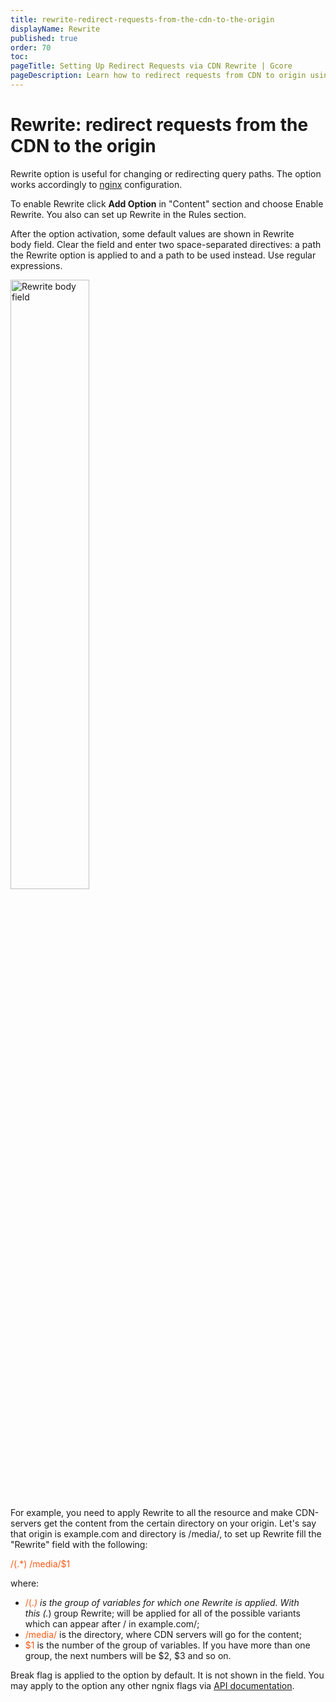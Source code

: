 ```yaml
---
title: rewrite-redirect-requests-from-the-cdn-to-the-origin
displayName: Rewrite
published: true
order: 70
toc:
pageTitle: Setting Up Redirect Requests via CDN Rewrite | Gcore
pageDescription: Learn how to redirect requests from CDN to origin using the Rewrite option, applying it to paths and directories.
---
```

# Rewrite: redirect requests from the CDN to the origin

Rewrite option is useful for changing or redirecting query paths. The option works accordingly to <a href="https://nginx.ru/en/docs/http/ngx_http_rewrite_module.html" target="_blank">nginx</a> configuration.

To enable Rewrite click **Add Option** in "Content" section and choose Enable Rewrite. You also can set up Rewrite in the Rules section.

After the option activation, some default values are shown in Rewrite body field. Clear the field and enter two space-separated directives: a path the Rewrite option is applied to and a path to be used instead. Use regular expressions. 

<img src="https://assets.gcore.pro/docs/cdn/cdn-resource-options/rewrite-redirect-requests-from-the-cdn-to-the-origin/Screenshot-2018-1-7_G-Core_Labs___________CDN-___________________1_.png" alt="Rewrite body field" width="50%">

For example, you need to apply Rewrite to all the resource and make CDN-servers get the content from the certain directory on your origin. Let's say that origin is example.com and directory is /media/, to set up Rewrite fill the "Rewrite" field with the following:

<code-block>
<span style="color:#FF5913">/(.*) /media/$1</span>
</code-block>

where:

- <span style="color:#FF5913">/(.*)</span> is the group of variables for which one Rewrite is applied. With this (.*) group Rewrite; will be applied for all of the possible variants which can appear after / in example.com/;
- <span style="color:#FF5913">/media/</span> is the directory, where CDN servers will go for the content;
- <span style="color:#FF5913">$1</span> is the number of the group of variables. If you have more than one group, the next numbers will be $2, $3 and so on.

Break flag is applied to the option by default. It is not shown in the field. You may apply to the option any other ngnix flags via <a href="https://api.gcore.com/docs/cdn#tag/Resources" target="_blank">API documentation</a>.